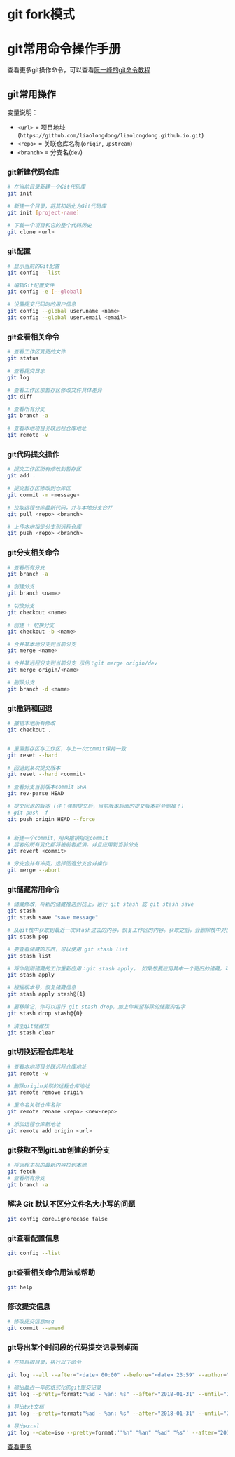 # git fork模式

# git常用命令操作手册

查看更多git操作命令，可以查看[阮一峰的git命令教程](http://www.ruanyifeng.com/blog/2015/12/git-cheat-sheet.html)

## git常用操作

变量说明：

- `<url>` = 项目地址(`https://github.com/liaolongdong/liaolongdong.github.io.git`)
- `<repo>` = 关联仓库名称(`origin`, `upstream`)
- `<branch>` = 分支名(`dev`)

### git新建代码仓库

```bash
# 在当前目录新建一个Git代码库
git init

# 新建一个目录，将其初始化为Git代码库
git init [project-name]

# 下载一个项目和它的整个代码历史
git clone <url>
```

### git配置

```bash
# 显示当前的Git配置
git config --list

# 编辑Git配置文件
git config -e [--global]

# 设置提交代码时的用户信息
git config --global user.name <name>
git config --global user.email <email>
```

### git查看相关命令

```bash
# 查看工作区变更的文件
git status

# 查看提交日志
git log

# 查看工作区余暂存区修改文件具体差异
git diff

# 查看所有分支
git branch -a

# 查看本地项目关联远程仓库地址
git remote -v
```

### git代码提交操作

```bash
# 提交工作区所有修改到暂存区
git add .

# 提交暂存区修改到仓库区
git commit -m <message>

# 拉取远程仓库最新代码，并与本地分支合并
git pull <repo> <branch>

# 上传本地指定分支到远程仓库
git push <repo> <branch>
```

### git分支相关命令

```bash
# 查看所有分支
git branch -a

# 创建分支
git branch <name>

# 切换分支
git checkout <name>

# 创建 + 切换分支
git checkout -b <name>

# 合并某本地分支到当前分支
git merge <name>

# 合并某远程分支到当前分支 示例：git merge origin/dev
git merge origin/<name>

# 删除分支
git branch -d <name>
```

### git撤销和回退

```bash
# 撤销本地所有修改
git checkout .


# 重置暂存区与工作区，与上一次commit保持一致
git reset --hard

# 回退到某次提交版本
git reset --hard <commit>

# 查看分支当前版本commit SHA
git rev-parse HEAD

# 提交回退的版本 (注：强制提交后，当前版本后面的提交版本将会删掉！)
# git push -f
git push origin HEAD --force


# 新建一个commit，用来撤销指定commit
# 后者的所有变化都将被前者抵消，并且应用到当前分支
git revert <commit>

# 分支合并有冲突，选择回退分支合并操作
git merge --abort
```

### git储藏常用命令

```bash
# 储藏修改，将新的储藏推送到栈上，运行 git stash 或 git stash save
git stash
git stash save "save message"
```

```bash
# 从git栈中获取到最近一次stash进去的内容，恢复工作区的内容。获取之后，会删除栈中对应的stash
git stash pop
```

```bash
# 要查看储藏的东西，可以使用 git stash list
git stash list
```

```bash
# 将你刚刚储藏的工作重新应用：git stash apply。 如果想要应用其中一个更旧的储藏，可以通过名字指定它，像这样：git stash apply stash@{2}。 如果不指定一个储藏，Git 认为指定的是最近的储藏
git stash apply
```

```bash
# 根据版本号，恢复储藏信息
git stash apply stash@{1}
```

```bash
# 要移除它，你可以运行 git stash drop，加上你希望移除的储藏的名字
git stash drop stash@{0}
```

```bash
# 清空git储藏栈
git stash clear
```

### git切换远程仓库地址

```bash
# 查看本地项目关联远程仓库地址
git remote -v

# 删除origin关联的远程仓库地址
git remote remove origin

# 重命名关联仓库名称
git remote rename <repo> <new-repo>

# 添加远程仓库新地址
git remote add origin <url>
```

### git获取不到gitLab创建的新分支

```bash
# 将远程主机的最新内容拉到本地
git fetch
# 查看所有分支
git branch -a
```

### 解决 Git 默认不区分文件名大小写的问题

```bash
git config core.ignorecase false
```

### git查看配置信息

```bash
git config --list
```

### git查看相关命令用法或帮助

```bash
git help
```

### 修改提交信息

```bash
# 修改提交信息msg
git commit --amend
```

### git导出某个时间段的代码提交记录到桌面

```bash
# 在项目根目录，执行以下命令

git log --all --after="<date> 00:00" --before="<date> 23:59" --author="<author>"

# 输出最近一年的格式化的git提交记录
git log --pretty=format:"%ad - %an: %s" --after="2018-01-31" --until="2019-01-31" --author="liaolongdong"

# 导出txt文档
git log --pretty=format:"%ad - %an: %s" --after="2018-01-31" --until="2019-01-31" --author="liaolongdong" >> ~/Desktop/commit.txt

# 导出excel
git log --date=iso --pretty=format:'"%h" "%an" "%ad" "%s"' --after="2018-01-31" --until="2021-03-31" --author="liaolongdong" >> ~/Desktop/commit.csv
```

[查看更多](https://stackoverflow.com/questions/37311494/how-to-get-git-to-show-commits-in-a-specified-date-range-for-author-date)